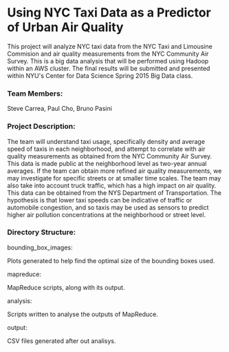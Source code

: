 # Using NYC Taxi Data as a Predictor of Urban Air Quality

This project will analyze NYC taxi data from the NYC Taxi and Limousine Commision and air quality measurements from the NYC Community Air Survey. This is a big data analysis that will be performed using Hadoop within an AWS cluster. The final results will be submitted and presented within NYU's Center for Data Science Spring 2015 Big Data class.

### Team Members:
Steve Carrea, Paul Cho, Bruno Pasini 

### Project Description:
The team will understand taxi usage, specifically density and average speed of taxis in each neighborhood, and attempt to correlate with air quality measurements as obtained from the NYC Community Air Survey. This data is made public at the neighborhood level as two-year annual averages. If the team can obtain more refined air quality measurements, we may investigate for specific streets or at smaller time scales. The team may also take into account truck traffic, which has a high impact on air quality. This data can be obtained from the NYS Department of Transportation. The hypothesis is that lower taxi speeds can be indicative of traffic or automobile congestion, and so taxis may be used as sensors to predict higher air pollution concentrations at the neighborhood or street level. 

### Directory Structure:
bounding_box_images:

Plots generated to help find the optimal size of the bounding boxes used.

mapreduce:

MapReduce scripts, along with its output.

analysis:

Scripts written to analyse the outputs of MapReduce.

output:

CSV files generated after out analisys.

